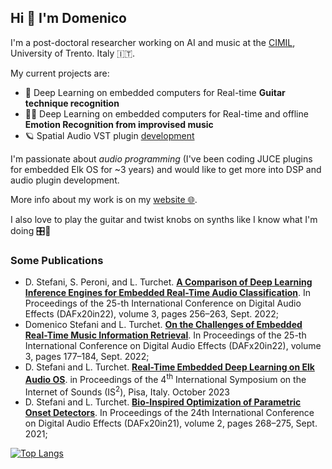 ## Hi 👋 I'm Domenico

I'm a post-doctoral researcher working on AI and music at the [CIMIL](https://www.cimil.disi.unitn.it/), University of Trento. Italy 🇮🇹.

My current projects are:
- 🎸 Deep Learning on embedded computers for  Real-time **Guitar technique recognition** 
- 🎸🎹 Deep Learning on embedded computers for  Real-time and offline **Emotion Recognition from improvised music**
- 🪐 Spatial Audio VST plugin [development](https://github.com/domenicostefani/mcfx-mod) 

I'm passionate about *audio programming* (I've been coding JUCE plugins for embedded Elk OS for ~3 years) and would like to get more into DSP and audio plugin development.

More info about my work is on my [website 🌐](https://www.domenicostefani.com/about.html).

I also love to play the guitar and twist knobs on synths like I know what I'm doing 🎛🎹

### Some Publications

- D. Stefani, S. Peroni, and L. Turchet. [**A Comparison of Deep Learning Inference Engines for Embedded Real-Time Audio Classification**](https://domenicostefani.com/publications/2022DAFX_1_Comparison.pdf). In Proceedings of the 25-th International Conference on Digital Audio Effects (DAFx20in22), volume 3, pages 256–263, Sept. 2022;
- Domenico Stefani and L. Turchet. [**On the Challenges of Embedded Real-Time Music Information Retrieval**](https://domenicostefani.com/publications/2022DAFX_2_Challenges.pdf). In Proceedings of the 25-th International Conference on Digital Audio Effects (DAFx20in22), volume 3, pages 177–184, Sept. 2022;
- D. Stefani and L. Turchet. [**Real-Time Embedded Deep Learning on Elk Audio OS**](https://domenicostefani.com/publications/2023IS2_guide.pdf). in Proceedings of the 4<sup>th</sup> International Symposium on the Internet of Sounds (IS<sup>2</sup>), Pisa, Italy. October 2023
- D. Stefani and L. Turchet. [**Bio-Inspired Optimization of Parametric Onset Detectors**](https://domenicostefani.com/publications/2021DAFX_bioinspired.pdf). In Proceedings of the 24th International Conference on Digital Audio Effects (DAFx20in21), volume 2, pages 268–275, Sept. 2021;
  
[![Top Langs](https://github-readme-stats.vercel.app/api/top-langs/?username=domenicostefani&theme=radical)](https://github.com/anuraghazra/github-readme-stats)

<!--
Here are some ideas to get you started:

- 🔭 I’m currently working on ...
- 🌱 I’m currently learning ...
- 👯 I’m looking to collaborate on ...
- 🤔 I’m looking for help with ...
- 💬 Ask me about ...
- 📫 How to reach me: ...
- 😄 Pronouns: ...
- ⚡ Fun fact: ...
-->
